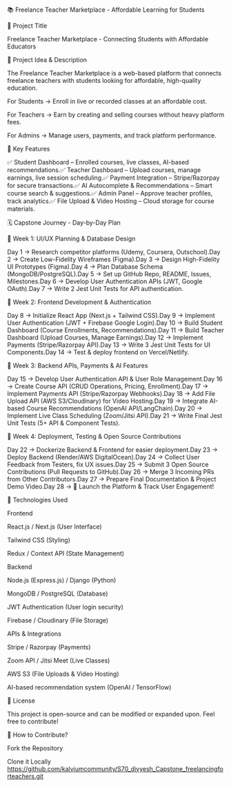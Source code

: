 📚 Freelance Teacher Marketplace - Affordable Learning for Students

📌 Project Title

Freelance Teacher Marketplace - Connecting Students with Affordable Educators

🎯 Project Idea & Description

The Freelance Teacher Marketplace is a web-based platform that connects freelance teachers with students looking for affordable, high-quality education.

For Students → Enroll in live or recorded classes at an affordable cost.

For Teachers → Earn by creating and selling courses without heavy platform fees.

For Admins → Manage users, payments, and track platform performance.

🔹 Key Features

✅ Student Dashboard – Enrolled courses, live classes, AI-based recommendations.✅ Teacher Dashboard – Upload courses, manage earnings, live session scheduling.✅ Payment Integration – Stripe/Razorpay for secure transactions.✅ AI Autocomplete & Recommendations – Smart course search & suggestions.✅ Admin Panel – Approve teacher profiles, track analytics.✅ File Upload & Video Hosting – Cloud storage for course materials.

🗓️ Capstone Journey - Day-by-Day Plan

📅 Week 1: UI/UX Planning & Database Design

Day 1 → Research competitor platforms (Udemy, Coursera, Outschool).Day 2 → Create Low-Fidelity Wireframes (Figma).Day 3 → Design High-Fidelity UI Prototypes (Figma).Day 4 → Plan Database Schema (MongoDB/PostgreSQL).Day 5 → Set up GitHub Repo, README, Issues, Milestones.Day 6 → Develop User Authentication APIs (JWT, Google OAuth).Day 7 → Write 2 Jest Unit Tests for API authentication.

📅 Week 2: Frontend Development & Authentication

Day 8 → Initialize React App (Next.js + Tailwind CSS).Day 9 → Implement User Authentication (JWT + Firebase Google Login).Day 10 → Build Student Dashboard (Course Enrollments, Recommendations).Day 11 → Build Teacher Dashboard (Upload Courses, Manage Earnings).Day 12 → Implement Payments (Stripe/Razorpay API).Day 13 → Write 3 Jest Unit Tests for UI Components.Day 14 → Test & deploy frontend on Vercel/Netlify.

📅 Week 3: Backend APIs, Payments & AI Features

Day 15 → Develop User Authentication API & User Role Management.Day 16 → Create Course API (CRUD Operations, Pricing, Enrollment).Day 17 → Implement Payments API (Stripe/Razorpay Webhooks).Day 18 → Add File Upload API (AWS S3/Cloudinary) for Video Hosting.Day 19 → Integrate AI-based Course Recommendations (OpenAI API/LangChain).Day 20 → Implement Live Class Scheduling (Zoom/Jitsi API).Day 21 → Write Final Jest Unit Tests (5+ API & Component Tests).

📅 Week 4: Deployment, Testing & Open Source Contributions

Day 22 → Dockerize Backend & Frontend for easier deployment.Day 23 → Deploy Backend (Render/AWS DigitalOcean).Day 24 → Collect User Feedback from Testers, fix UX issues.Day 25 → Submit 3 Open Source Contributions (Pull Requests to GitHub).Day 26 → Merge 3 Incoming PRs from Other Contributors.Day 27 → Prepare Final Documentation & Project Demo Video.Day 28 → 🎉 Launch the Platform & Track User Engagement!

🚀 Technologies Used

Frontend

React.js / Next.js (User Interface)

Tailwind CSS (Styling)

Redux / Context API (State Management)

Backend

Node.js (Express.js) / Django (Python)

MongoDB / PostgreSQL (Database)

JWT Authentication (User login security)

Firebase / Cloudinary (File Storage)

APIs & Integrations

Stripe / Razorpay (Payments)

Zoom API / Jitsi Meet (Live Classes)

AWS S3 (File Uploads & Video Hosting)

AI-based recommendation system (OpenAI / TensorFlow)

📜 License

This project is open-source and can be modified or expanded upon. Feel free to contribute!

📌 How to Contribute?

Fork the Repository

Clone it Locally
https://github.com/kalviumcommunity/S70_divyesh_Capstone_freelancingforteachers.git